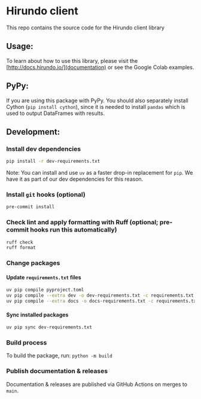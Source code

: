 # Hirundo client

This repo contains the source code for the Hirundo client library

## Usage:

To learn about how to use this library, please visit the [http://docs.hirundo.io/](documentation) or see the Google Colab examples.

## PyPy:

If you are using this package with PyPy. You should also separately install Cython (`pip install cython`), since it is needed to install `pandas` which is used to output DataFrames with results.

## Development:

### Install dev dependencies

```bash
pip install -r dev-requirements.txt
```

Note: You can install and use `uv` as a faster drop-in replacement for `pip`. We have it as part of our dev dependencies for this reason.

### Install `git` hooks (optional)

```bash
pre-commit install
```

### Check lint and apply formatting with Ruff (optional; pre-commit hooks run this automatically)

```bash
ruff check
ruff format
```

### Change packages

#### Update `requirements.txt` files

```bash
uv pip compile pyproject.toml
uv pip compile --extra dev -o dev-requirements.txt -c requirements.txt pyproject.toml
uv pip compile --extra docs -o docs-requirements.txt -c requirements.txt pyproject.toml
```

#### Sync installed packages

```bash
uv pip sync dev-requirements.txt
```

### Build process

To build the package, run:
`python -m build`

### Publish documentation & releases

Documentation & releases are published via GitHub Actions on merges to `main`.
